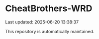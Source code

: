 # CheatBrothers-WRD

Last updated: 2025-06-20 13:38:37

This repository is automatically maintained.
